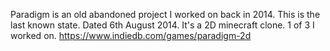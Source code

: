 Paradigm is an old abandoned project I worked on back in 2014.
This is the last known state. Dated 6th August 2014.
It's a 2D minecraft clone. 1 of 3 I worked on.
https://www.indiedb.com/games/paradigm-2d
